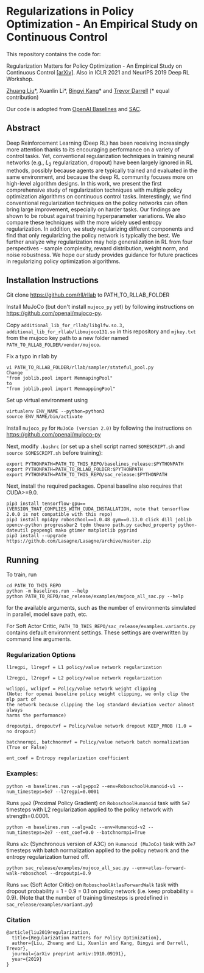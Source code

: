 # Regularizations in Policy Optimization - An Empirical Study on Continuous Control

This repository contains the code for:  

Regularization Matters for Policy Optimization - An Empirical Study on Continuous Control [[arXiv]](https://arxiv.org/abs/1910.09191). Also in ICLR 2021 and NeurIPS 2019 Deep RL Workshop.

[Zhuang Liu](https://liuzhuang13.github.io/)\*, Xuanlin Li\*, [Bingyi Kang](scholar.google.com.sg/citations?user=NmHgX-wAAAAJ)\* and [Trevor Darrell](https://people.eecs.berkeley.edu/~trevor/) (\* equal contribution)

Our code is adopted from [OpenAI Baselines](https://github.com/openai/baselines) and [SAC](https://github.com/haarnoja/sac).

## Abstract 
Deep Reinforcement Learning (Deep RL) has been receiving increasingly more attention  thanks to its encouraging performance on a variety of control tasks. Yet, conventional regularization techniques in training neural networks (e.g., $L_2$ regularization, dropout) have been largely ignored in RL methods, possibly because agents are typically trained and evaluated in the same environment, and because the deep RL community focuses more on high-level algorithm designs. In this work, we present the first comprehensive study of regularization techniques with multiple policy optimization algorithms on continuous control tasks. Interestingly, we find conventional regularization techniques on the policy networks can often bring large improvement, especially on harder tasks. Our findings are shown to be robust against training hyperparameter variations. We also compare these techniques with the more widely used entropy regularization. In addition, we study regularizing different components and find that only regularizing the policy network is typically the best. We further analyze why regularization may help generalization in RL from four perspectives - sample complexity, reward distribution, weight norm, and noise robustness. We hope our study provides guidance for future practices in regularizing policy optimization algorithms. 


## Installation Instructions

Git clone https://github.com/rll/rllab to PATH_TO_RLLAB_FOLDER

Install MuJoCo (but don't install `mujoco_py` yet) by following instructions on https://github.com/openai/mujoco-py.

Copy `additional_lib_for_rllab/libglfw.so.3, additional_lib_for_rllab/libmujoco131.so` in this repository and `mjkey.txt` from the mujoco key path to a new folder named `PATH_TO_RLLAB_FOLDER/vendor/mujoco`.

Fix a typo in rllab by
```
vi PATH_TO_RLLAB_FOLDER/rllab/sampler/stateful_pool.py
Change 
"from joblib.pool import MemmapingPool"
to
"from joblib.pool import MemmappingPool"
```

Set up virtual environment using 
```
virtualenv ENV_NAME --python=python3
source ENV_NAME/bin/activate
```

Install `mujoco_py` for `MuJoCo (version 2.0)` by following the instructions on https://github.com/openai/mujoco-py

Next, modify `.bashrc` (or set up a shell script named `SOMESCRIPT.sh` and `source SOMESCRIPT.sh` before training):
```
export PYTHONPATH=PATH_TO_THIS_REPO/baselines_release:$PYTHONPATH
export PYTHONPATH=PATH_TO_RLLAB_FOLDER:$PYTHONPATH
export PYTHONPATH=PATH_TO_THIS_REPO/sac_release:$PYTHONPATH
```

Next, install the required packages. Openai baseline also requires that CUDA>=9.0.
```
pip3 install tensorflow-gpu==(VERSION_THAT_COMPLIES_WITH_CUDA_INSTALLATION, note that tensorflow 2.0.0 is not compatible with this repo)
pip3 install mpi4py roboschool==1.0.48 gym==0.13.0 click dill joblib opencv-python progressbar2 tqdm theano path.py cached_property python-dateutil pyopengl mako gtimer matplotlib pyprind
pip3 install --upgrade https://github.com/Lasagne/Lasagne/archive/master.zip
```

## Running

To train, run 
```
cd PATH_TO_THIS_REPO
python -m baselines.run --help
python PATH_TO_REPO/sac_release/examples/mujoco_all_sac.py --help
```
for the available arguments, such as the number of environments simulated in parallel, model save path, etc.

For Soft Actor Critic, `PATH_TO_THIS_REPO/sac_release/examples.variants.py` contains default environment settings. These settings are overwritten by command line arguments.

### Regularization Options
```
l1regpi, l1regvf = L1 policy/value network regularization

l2regpi, l2regvf = L2 policy/value network regularization

wclippi, wclipvf = Policy/value network weight clipping
(Note: for openai baseline policy weight clipping, we only clip the mlp part of 
the network because clipping the log standard deviation vector almost always 
harms the performance)

dropoutpi, dropoutvf = Policy/value network dropout KEEP_PROB (1.0 = no dropout)

batchnormpi, batchnormvf = Policy/value network batch normalization (True or False)

ent_coef = Entropy regularization coefficient
```

### Examples:
```
python -m baselines.run --alg=ppo2 --env=RoboschoolHumanoid-v1 --num_timesteps=5e7 --l2regpi=0.0001
```
Runs `ppo2` (Proximal Policy Gradient) on `RoboschoolHumanoid` task with `5e7` timesteps with L2 regularization applied to the policy network with strength=0.0001.

```
python -m baselines.run --alg=a2c --env=Humanoid-v2 --num_timesteps=2e7 --ent_coef=0.0 --batchnormpi=True
```
Runs `a2c` (Synchronous version of A3C) on `Humanoid (MuJoCo)` task with `2e7` timesteps with batch normalization applied to the policy network and the entropy regularization turned off.

```
python sac_release/examples/mujoco_all_sac.py --env=atlas-forward-walk-roboschool --dropoutpi=0.9
```
Runs `sac` (Soft Actor Critic) on `RoboschoolAtlasForwardWalk` task with dropout probability = 1 - 0.9 = 0.1 on policy network (i.e. keep probability = 0.9).
(Note that the number of training timesteps is predefined in `sac_release/examples/variant.py`)


### Citation

```
@article{liu2019regularization,
  title={Regularization Matters for Policy Optimization},
  author={Liu, Zhuang and Li, Xuanlin and Kang, Bingyi and Darrell, Trevor},
  journal={arXiv preprint arXiv:1910.09191},
  year={2019}
}
```
